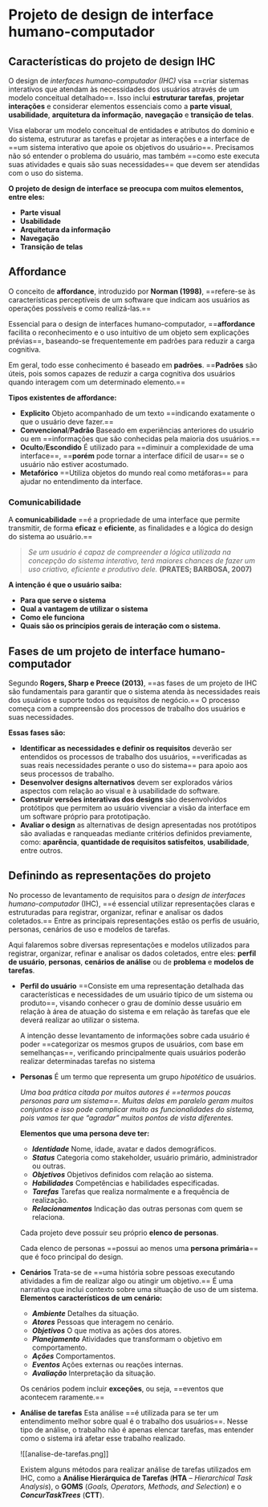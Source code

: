 # **Projeto de design de interface humano-computador**

## Características do projeto de design IHC

O design de *interfaces humano-computador (IHC)* visa ==criar sistemas interativos que atendam às necessidades dos usuários através de um modelo conceitual detalhado==. Isso inclui **estruturar tarefas**, **projetar interações** e considerar elementos essenciais como a **parte visual**, **usabilidade**, **arquitetura da informação**, **navegação** e **transição de telas**.

Visa elaborar um modelo conceitual de entidades e atributos do domínio e do sistema, estruturar as tarefas e projetar as interações e a interface de ==um sistema interativo que apoie os objetivos do usuário==. Precisamos não só entender o problema do usuário, mas também ==como este executa suas atividades e quais são suas necessidades== que devem ser atendidas com o uso do sistema.


 **O projeto de design de interface se preocupa com muitos elementos, entre eles:**
- **Parte visual**
- **Usabilidade**
- **Arquitetura da informação**
- **Navegação**
- **Transição de telas**

## Affordance 

O conceito de **affordance**, introduzido por **Norman (1998)**, ==refere-se às características perceptíveis de um software que indicam aos usuários as operações possíveis e como realizá-las.== 

Essencial para o design de interfaces humano-computador, ==**affordance** facilita o reconhecimento e o uso intuitivo de um objeto sem explicações prévias==, baseando-se frequentemente em padrões para reduzir a carga cognitiva.

Em geral, todo esse conhecimento é baseado em **padrões**. ==**Padrões** são úteis, pois somos capazes de reduzir a carga cognitiva dos usuários quando interagem com um determinado elemento.== 

 **Tipos existentes de affordance:**
 - **Explicito**
	 Objeto acompanhado de um texto ==indicando exatamente o que o usuário deve fazer.==
 - **Convencional**/**Padrão**
	 Baseado em experiências anteriores do usuário ou em ==informações que são conhecidas pela maioria dos usuários.==
 - **Oculto**/**Escondido**
	 É utilizado para ==diminuir a complexidade de uma interface==, ==**porém** pode tornar a interface difícil de usar== se o usuário não estiver acostumado.
 - **Metafórico**
	 ==Utiliza objetos do mundo real como metáforas== para ajudar no entendimento da interface.

### Comunicabilidade

A **comunicabilidade** ==é a propriedade de uma interface que permite transmitir, de forma **eficaz** e **eficiente**, as finalidades e a lógica do design do sistema ao usuário.==

> *Se um usuário é capaz de compreender a lógica utilizada na concepção do sistema interativo, terá maiores chances de fazer um uso criativo, eficiente e produtivo dele.*
> **(PRATES; BARBOSA, 2007)**

**A intenção é que o usuário saiba:**
- **Para que serve o sistema**
- **Qual a vantagem de utilizar o sistema**
- **Como ele funciona**
- **Quais são os princípios gerais de interação com o sistema.**

## Fases de um projeto de interface humano-computador

Segundo **Rogers, Sharp e Preece (2013)**, ==as fases de um projeto de IHC são fundamentais para garantir que o sistema atenda às necessidades reais dos usuários e suporte todos os requisitos de negócio.== O processo começa com a compreensão dos processos de trabalho dos usuários e suas necessidades.

**Essas fases são:**
- **Identificar as necessidades e definir os requisitos**
	deverão ser entendidos os processos de trabalho dos usuários, ==verificadas as suas reais necessidades perante o uso do sistema== para apoio aos seus processos de trabalho.
- **Desenvolver designs alternativos**
	devem ser explorados vários aspectos com relação ao visual e à usabilidade do software.
- **Construir versões interativas dos designs**
	são desenvolvidos protótipos que permitem ao usuário vivenciar a visão da interface em um software próprio para prototipação.
- **Avaliar o design**
	as alternativas de design apresentadas nos protótipos são avaliadas e ranqueadas mediante critérios definidos previamente, como: **aparência**, **quantidade de requisitos satisfeitos**, **usabilidade**, entre outros.

## Definindo as representações do projeto

No processo de levantamento de requisitos para o *design de interfaces humano-computador* (IHC), ==é essencial utilizar representações claras e estruturadas para registrar, organizar, refinar e analisar os dados coletados.== Entre as principais representações estão os perfis de usuário, personas, cenários de uso e modelos de tarefas.

Aqui falaremos sobre diversas representações e modelos utilizados para registrar, organizar, refinar e analisar os dados coletados, entre eles: **perfil de usuário**, **personas**, **cenários de análise** ou de **problema** e **modelos de tarefas**.
- **Perfil do usuário**
	==Consiste em uma representação detalhada das características e necessidades de um usuário típico de um sistema ou produto==, visando conhecer o grau de domínio desse usuário em relação à área de atuação do sistema e em relação às tarefas que ele deverá realizar ao utilizar o sistema.
	
	A intenção desse levantamento de informações sobre cada usuário é poder ==categorizar os mesmos grupos de usuários, com base em semelhanças==, verificando principalmente quais usuários poderão realizar determinadas tarefas no sistema
- **Personas**
	É um termo que representa um grupo *hipotético* de usuários.
	
	*Uma boa prática citada por muitos autores é ==termos poucas personas para um sistema==. Muitas delas em paralelo geram muitos conjuntos e isso pode complicar muito as funcionalidades do sistema, pois vamos ter que “agradar” muitos pontos de vista diferentes.*
	
	**Elementos que uma persona deve ter:**
	- ***Identidade***
		Nome, idade, avatar e dados demográficos.
	- ***Status***
		Categoria como stakeholder, usuário primário, administrador ou outras.
	- ***Objetivos***
		Objetivos definidos com relação ao sistema.
	- ***Habilidades***
		Competências e habilidades especificadas.
	- ***Tarefas***
		Tarefas que realiza normalmente e a frequência de realização.
	- ***Relacionamentos***
		Indicação das outras personas com quem se relaciona.
	
	Cada projeto deve possuir seu próprio **elenco de personas**.
	
	Cada elenco de personas ==possui ao menos uma **persona primária**== que é foco principal do design.
- **Cenários**
	Trata-se de ==uma história sobre pessoas executando atividades a fim de realizar algo ou atingir um objetivo.== É uma narrativa que inclui contexto sobre uma situação de uso de um sistema.
	**Elementos característicos de um cenário:**
	 - ***Ambiente***
	 Detalhes da situação.
	 - ***Atores***
	 Pessoas que interagem no cenário.
	 - ***Objetivos***
	 O que motiva as ações dos atores.
	 - ***Planejamento***
	 Atividades que transformam o objetivo em comportamento.
	 - ***Ações***
	 Comportamentos.
	 - ***Eventos***
	 Ações externas ou reações internas.
	 - ***Avaliação***
	 Interpretação da situação.
	 
	Os cenários podem incluir **exceções**, ou seja, ==eventos que acontecem raramente.==
- **Análise de tarefas**
	Esta análise ==é utilizada para se ter um entendimento melhor sobre qual é o trabalho dos usuários==. Nesse tipo de análise, o trabalho não é apenas elencar tarefas, mas entender como o sistema irá afetar esse trabalho realizado.
	
	![[analise-de-tarefas.png]]
	
	Existem alguns métodos para realizar análise de tarefas utilizados em IHC, como a **Análise Hierárquica de Tarefas** (**HTA** – _Hierarchical Task Analysis_), o **GOMS** (_Goals, Operators, Methods, and Selection_) e o **_ConcurTaskTrees_** (**CTT**).
